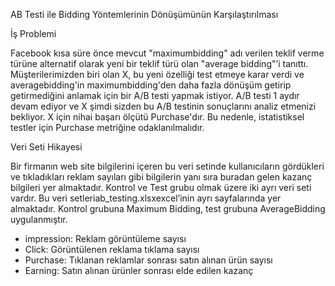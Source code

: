AB Testi ile Bidding Yöntemlerinin Dönüşümünün Karşılaştırılması

İş Problemi

 Facebook kısa süre önce mevcut "maximumbidding" adı verilen teklif verme türüne alternatif
 olarak yeni bir teklif türü olan "average bidding"’i tanıttı. Müşterilerimizden biri olan X,
 bu yeni özelliği test etmeye karar verdi ve averagebidding'in maximumbidding'den daha fazla dönüşüm
 getirip getirmediğini anlamak için bir A/B testi yapmak istiyor. A/B testi 1 aydır devam ediyor ve
 X şimdi sizden bu A/B testinin sonuçlarını analiz etmenizi bekliyor. X için nihai başarı ölçütü Purchase'dır. 
 Bu nedenle, istatistiksel testler için Purchase metriğine odaklanılmalıdır.


 Veri Seti Hikayesi

 Bir firmanın web site bilgilerini içeren bu veri setinde kullanıcıların gördükleri ve tıkladıkları
 reklam sayıları gibi bilgilerin yanı sıra buradan gelen kazanç bilgileri yer almaktadır. Kontrol ve Test
 grubu olmak üzere iki ayrı veri seti vardır. Bu veri setleriab_testing.xlsxexcel’inin ayrı sayfalarında yer
 almaktadır. Kontrol grubuna Maximum Bidding, test grubuna AverageBidding uygulanmıştır.

 - impression: Reklam görüntüleme sayısı
 - Click: Görüntülenen reklama tıklama sayısı
 - Purchase: Tıklanan reklamlar sonrası satın alınan ürün sayısı
 - Earning: Satın alınan ürünler sonrası elde edilen kazanç

